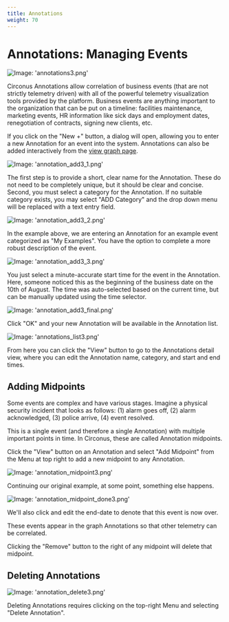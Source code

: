 ```yaml
---
title: Annotations
weight: 70
---
```


# Annotations: Managing Events

![Image: 'annotations3.png'](/images/circonus/annotations3.png)

Circonus Annotations allow correlation of business events (that are not strictly telemetry driven) with all of the powerful telemetry visualization tools provided by the platform. Business events are anything important to the organization that can be put on a timeline: facilities maintenance, marketing events, HR information like sick days and employment dates, renegotiation of contracts, signing new clients, etc.

If you click on the "New +" button, a dialog will open, allowing you to enter a new Annotation for an event into the system. Annotations can also be added interactively from the [view graph page](/circonus/visualizations/graphs/view#annotations).

![Image: 'annotation_add3_1.png'](/images/circonus/annotation_add3_1.png)

The first step is to provide a short, clear name for the Annotation. These do not need to be completely unique, but it should be clear and concise. Second, you must select a category for the Annotation. If no suitable category exists, you may select "ADD Category" and the drop down menu will be replaced with a text entry field.

![Image: 'annotation_add3_2.png'](/images/circonus/annotation_add3_2.png)

In the example above, we are entering an Annotation for an example event categorized as "My Examples". You have the option to complete a more robust description of the event.

![Image: 'annotation_add3_3.png'](/images/circonus/annotation_add3_3.png)

You just select a minute-accurate start time for the event in the Annotation. Here, someone noticed this as the beginning of the business date on the 10th of August. The time was auto-selected based on the current time, but can be manually updated using the time selector.

![Image: 'annotation_add3_final.png'](/images/circonus/annotation_add3_final.png)

Click "OK" and your new Annotation will be available in the Annotation list.

![Image: 'annotations_list3.png'](/images/circonus/annotations_list3.png)

From here you can click the "View" button to go to the Annotations detail view, where you can edit the Annotation name, category, and start and end times.

## Adding Midpoints

Some events are complex and have various stages. Imagine a physical security incident that looks as follows: (1) alarm goes off, (2) alarm acknowledged, (3) police arrive, (4) event resolved.

This is a single event (and therefore a single Annotation) with multiple important points in time. In Circonus, these are called Annotation midpoints.

Click the "View" button on an Annotation and select "Add Midpoint" from the Menu at top right to add a new midpoint to any Annotation.

![Image: 'annotation_midpoint3.png'](/images/circonus/annotation_midpoint3.png)

Continuing our original example, at some point, something else happens.

![Image: 'annotation_midpoint_done3.png'](/images/circonus/annotation_midpoint_done3.png)

We'll also click and edit the end-date to denote that this event is now over.

These events appear in the graph Annotations so that other telemetry can be correlated.

Clicking the "Remove" button to the right of any midpoint will delete that midpoint.

## Deleting Annotations

![Image: 'annotation_delete3.png'](/images/circonus/annotation_delete3.png)

Deleting Annotations requires clicking on the top-right Menu and selecting "Delete Annotation".
